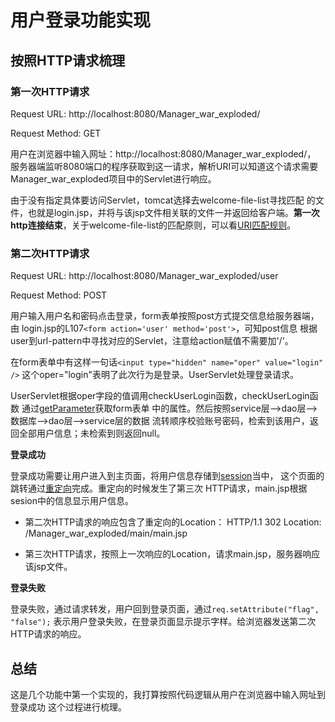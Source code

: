 # 用户登录功能实现

## 按照HTTP请求梳理

### 第一次HTTP请求

Request URL: http://localhost:8080/Manager_war_exploded/

Request Method: GET

用户在浏览器中输入网址：http://localhost:8080/Manager_war_exploded/，
服务器端监听8080端口的程序获取到这一请求，解析URI可以知道这个请求需要
Manager_war_exploded项目中的Servlet进行响应。

由于没有指定具体要访问Servlet，tomcat选择去welcome-file-list寻找匹配
的文件，也就是login.jsp，并将与该jsp文件相关联的文件一并返回给客户端。**第一次
http连接结束**，关于welcome-file-list的匹配原则，可以看[URI匹配规则](
URI匹配规则.md)。

### 第二次HTTP请求

Request URL: http://localhost:8080/Manager_war_exploded/user

Request Method: POST

用户输入用户名和密码点击登录，form表单按照post方式提交信息给服务器端，由
login.jsp的L107`<form action='user' method='post'>`，可知post信息
根据user到url-pattern中寻找对应的Servlet，注意给action赋值不需要加'/'。

在form表单中有这样一句话`<input type="hidden" name="oper" value="login" />`
这个oper="login"表明了此次行为是登录。UserServlet处理登录请求。

UserServlet根据oper字段的值调用checkUserLogin函数，checkUserLogin函数
通过[getParameter](getParameter和getAttribute.md)获取form表单
中的属性。然后按照service层-->dao层-->数据库-->dao层-->service层的数据
流转顺序校验账号密码，检索到该用户，返回全部用户信息；未检索到则返回null。

**登录成功**

登录成功需要让用户进入到主页面，将用户信息存储到[session](session.md)当中，
这个页面的跳转通过[重定向](重定向和请求转发.md)完成。重定向的时候发生了第三次
HTTP请求，main.jsp根据sesion中的信息显示用户信息。

- 第二次HTTP请求的响应包含了重定向的Location： HTTP/1.1 302 Location:
  /Manager_war_exploded/main/main.jsp
  
- 第三次HTTP请求，按照上一次响应的Location，请求main.jsp，服务器响应
  该jsp文件。

**登录失败**

登录失败，通过请求转发，用户回到登录页面，通过`req.setAttribute("flag", "false");`
表示用户登录失败，在登录页面显示提示字样。给浏览器发送第二次HTTP请求的响应。

## 总结

这是几个功能中第一个实现的，我打算按照代码逻辑从用户在浏览器中输入网址到登录成功
这个过程进行梳理。
